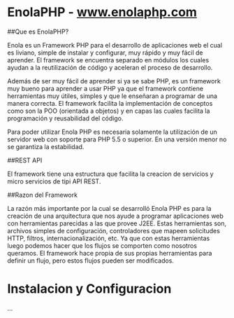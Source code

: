 # EnolaPHP - www.enolaphp.com

##Que es EnolaPHP?

Enola es un Framework PHP para el desarrollo de aplicaciones web el cual es liviano, simple de instalar y configurar, muy rápido y muy fácil de aprender. El framework se encuentra separado en módulos los cuales ayudan a la reutilización de código y aceleran el proceso de desarrollo.

Además de ser muy fácil de aprender si ya se sabe PHP, es un framework muy bueno para aprender a usar PHP ya que el framework contiene herramientas muy útiles, simples y que le enseñaran a programar de una manera correcta. El framework facilita la implementación de conceptos como son la POO (orientada a objetos) y en capas las cuales facilita la programación y reusabilidad del código.

Para poder utilizar Enola PHP es necesaria solamente la utilización de un servidor web con soporte para PHP 5.5 o superior. En una versión menor no se garantiza la estabilidad.

##REST API

El framework tiene una estructura que facilita la creacion de servicios y micro servicios de tipi API REST.

##Razon del Framework

La razón más importante por la cual se desarrolló Enola PHP es para la creación de una arquitectura que nos ayude a programar aplicaciones web con herramientas parecidas a las que provee J2EE. Estas herramientas son, archivos simples de configuración, controladores que mapeen solicitudes HTTP, filtros, internacionalización, etc. Ya que con estas herramientas luego podemos hacer que los flujos se comporten
como nosotros queramos. El framework hace propia de sus propias herramientas para definir un flujo, pero estos flujos pueden ser modificados.

# Instalacion y Configuracion
...
